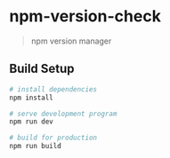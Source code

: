# npm-version-check

> npm version manager

## Build Setup

``` bash
# install dependencies
npm install

# serve development program
npm run dev

# build for production
npm run build
```
